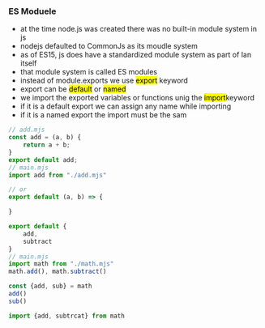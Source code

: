 ### ES Moduele
- at the time node.js was created there was no built-in module system in js
- nodejs defaulted to CommonJs as its moudle system
- as of ES15, js does have a standardized module system as part of lan itself
- that module system is called ES modules
- instead of module.exports we use <mark>export</mark> keyword
- export can be <mark>default</mark> or <mark>named</mark>
- we import the exported variables or functions unig the <mark>import</mark>keyword
- if it is a default export we can assign any name while importing
- if it is a named export the import must be the sam

```mjs
// add.mjs
const add = (a, b) {
    return a + b;
}
export default add;
// main.mjs
import add from "./add.mjs"
```
```mjs
// or
export default (a, b) => {

}
```
```mjs
export default {
    add,
    subtract
}
// main.mjs
import math from "./math.mjs"
math.add(), math.subtract()

const {add, sub} = math
add()
sub()
```
```mjs
import {add, subtrcat} from math
```